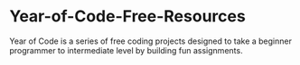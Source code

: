 # Year-of-Code-Free-Resources
Year of Code is a series of free coding projects designed to take a beginner programmer to intermediate level by building fun assignments.
